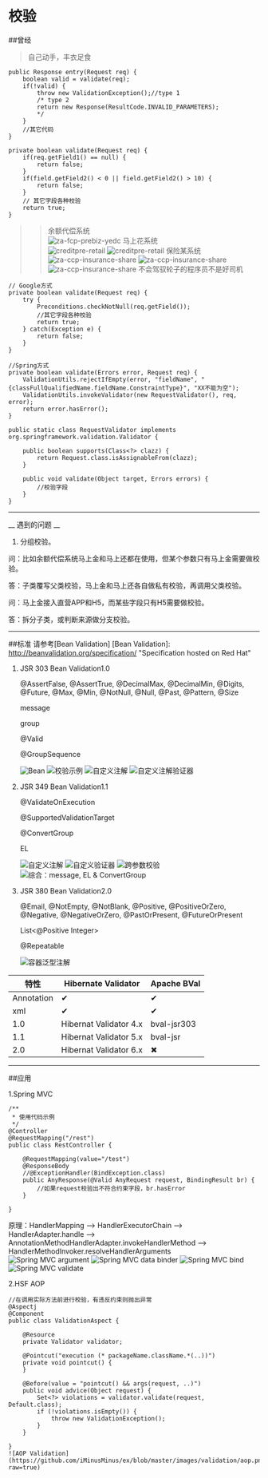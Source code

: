 校验
======
##曾经
> 自己动手，丰衣足食

    public Response entry(Request req) {
        boolean valid = validate(req);
        if(!valid) {
    		throw new ValidationException();//type 1
			/* type 2
			return new Response(ResultCode.INVALID_PARAMETERS);
			*/
		}
        //其它代码		
	}
	
	private boolean validate(Request req) {
	    if(req.getField1() == null) {
		    return false;
		}
		if(field.getField2() < 0 || field.getField2() > 10) {
			return false;
		}
		// 其它字段各种校验
		return true;
	}
>> 余额代偿系统	
	![za-fcp-prebiz-yedc](https://github.com/iMinusMinus/ex/blob/master/images/validation/yedc.png?raw=true)
>> 马上花系统	
	![creditpre-retail](https://github.com/iMinusMinus/ex/blob/master/images/validation/msh1.png?raw=true)
	![creditpre-retail](https://github.com/iMinusMinus/ex/blob/master/images/validation/msh2.png?raw=true)
>> 保险某系统
	![za-ccp-insurance-share](https://github.com/iMinusMinus/ex/blob/master/images/validation/policy1.png?raw=true)
	![za-ccp-insurance-share](https://github.com/iMinusMinus/ex/blob/master/images/validation/policy2.png?raw=true)
	![za-ccp-insurance-share](https://github.com/iMinusMinus/ex/blob/master/images/validation/policy3.png?raw=true)
> 不会驾驭轮子的程序员不是好司机

>>	
    // Google方式
	private boolean validate(Request req) {
		try {
			Preconditions.checkNotNull(req.getField());
			//其它字段各种校验
			return true;
		} catch(Exception e) {
			return false;
		}	
	}
>>	
    //Spring方式
	private boolean validate(Errors error, Request req) {
		ValidationUtils.rejectIfEmpty(error, "fieldName", "{classFullQualifiedName.fieldName.ConstraintType}", "XX不能为空");
		ValidationUtils.invokeValidator(new RequestValidator(), req, error);
		return error.hasError();
	}
>>    
	public static class RequestValidator implements org.springframework.validation.Validator {
>>	
		public boolean supports(Class<?> clazz) {
			return Request.class.isAssignableFrom(clazz);
		}
>>		
		public void validate(Object target, Errors errors) {
			//校验字段
		}
	}
-----------------------------------------------------------------------------------------------------------------------
__ 遇到的问题 __

1. 分组校验。

问：比如余额代偿系统马上金和马上还都在使用，但某个参数只有马上金需要做校验。

答：子类覆写父类校验，马上金和马上还各自做私有校验，再调用父类校验。

问：马上金接入直营APP和H5，而某些字段只有H5需要做校验。

答：拆分子类，或判断来源做分支校验。

-----------------------------------------------------------------------------------------------------------------------

##标准
   请参考[Bean Validation]
   [Bean Validation]: http://beanvalidation.org/specification/ "Specification hosted on Red Hat"
   
1. JSR 303 Bean Validation1.0

   @AssertFalse, @AssertTrue, @DecimalMax, @DecimalMin, @Digits, @Future, @Max, @Min, @NotNull, @Null, @Past, @Pattern, @Size
   
   message
   
   group
   
   @Valid
   
   @GroupSequence
   
   ![Bean](https://github.com/iMinusMinus/ex/blob/master/images/validation/bean.png?raw=true)
   ![校验示例](https://github.com/iMinusMinus/ex/blob/master/images/validation/test.png?raw=true)
   ![自定义注解](https://github.com/iMinusMinus/ex/blob/master/images/validation/constraint.png?raw=true)
   ![自定义注解验证器](https://github.com/iMinusMinus/ex/blob/master/images/validation/constraintValidator.png?raw=true)
   
2. JSR 349 Bean Validation1.1

    @ValidateOnExecution
    
	@SupportedValidationTarget
    
	@ConvertGroup
	
	EL
	
	![自定义注解](https://github.com/iMinusMinus/ex/blob/master/images/validation/crossContraint.png?raw=true)
	![自定义验证器](https://github.com/iMinusMinus/ex/blob/master/images/validation/crossValidator.png?raw=true)
	![跨参数校验](https://github.com/iMinusMinus/ex/blob/master/images/validation/crossTest.png?raw=true)
	![综合：message, EL & ConvertGroup](https://github.com/iMinusMinus/ex/blob/master/images/validation/mix.png?raw=true)
	
3. JSR 380 Bean Validation2.0

	@Email, @NotEmpty, @NotBlank, @Positive, @PositiveOrZero, @Negative, @NegativeOrZero, @PastOrPresent, @FutureOrPresent
    
	List<@Positive Integer>
    
	@Repeatable
	
	![容器泛型注解](https://github.com/iMinusMinus/ex/blob/master/images/validation/generic.png?raw=true)
	
<table>
	<thead><tr><th>特性</th><th>Hibernate Validator</th><th>Apache BVal</th></tr></thead>
	<tbody>
		<tr><td>Annotation</td><td>&#10004;</td><td>&#10004;</td></tr>
		<tr><td>xml</td><td>&#10004;</td><td>&#10004;</td></tr>
		<tr><td>1.0</td><td>Hibernat Validator 4.x</td><td>bval-jsr303</td></tr>
		<tr><td>1.1</td><td>Hibernat Validator 5.x</td><td>bval-jsr</td></tr>
		<tr><td>2.0</td><td>Hibernat Validator 6.x</td><td>&#10006;</td></tr>
	</tbody>
</table>

-----------------------------------------------------------------------------------------------------------------------


##应用

1.Spring MVC

	/**
	 * 使用代码示例
	 */
	@Controller
	@RequestMapping("/rest")
	public class RestController {
	
		@RequestMapping(value="/test")
		@ResponseBody
		//@ExceptionHandler(BindException.class)
		public AnyResponse(@Valid AnyRequest request, BindingResult br) {
			//如果request校验出不符合约束字段，br.hasError
		}
	
	}
	
原理：HandlerMapping --> HandlerExecutorChain --> HandlerAdapter.handle --> AnnotationMethodHandlerAdapter.invokeHandlerMethod --> HandlerMethodInvoker.resolveHandlerArguments	
   ![Spring MVC argument](https://github.com/iMinusMinus/ex/blob/master/images/validation/arg1.png?raw=true)
   ![Spring MVC data binder](https://github.com/iMinusMinus/ex/blob/master/images/validation/arg2.png?raw=true)
   ![Spring MVC bind](https://github.com/iMinusMinus/ex/blob/master/images/validation/bind.png?raw=true)
   ![Spring MVC validate](https://github.com/iMinusMinus/ex/blob/master/images/validation/validate.png?raw=true)
	
2.HSF AOP

	//在调用实际方法前进行校验，有违反约束则抛出异常
	@Aspectj
	@Component
	public class ValidationAspect {
	
	    @Resource
	    private Validator validator;
		
		@Pointcut("execution (* packageName.className.*(..))")
		private void pointcut() {
		}
		
		@Before(value = "pointcut() && args(request, ..)")
		public void advice(Object request) {
		    Set<?> violations = validator.validate(request, Default.class);
            if (!violations.isEmpty()) {
                throw new ValidationException();
            }
		}
		
	}
	![AOP Validation](https://github.com/iMinusMinus/ex/blob/master/images/validation/aop.png?raw=true)
